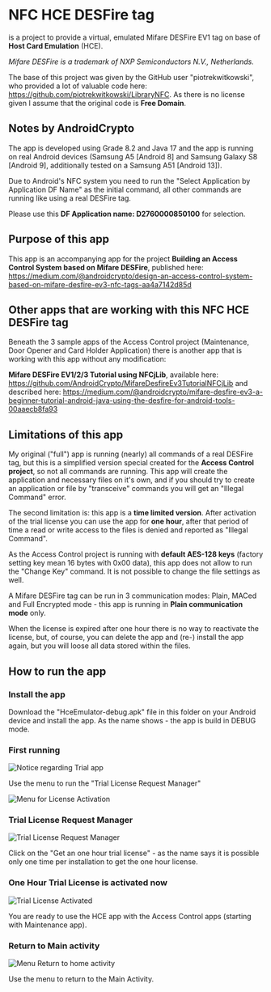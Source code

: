 # NFC HCE DESFire tag

is a project to provide a virtual, emulated Mifare DESFire EV1 tag on base of **Host Card Emulation** (HCE).

*Mifare DESFire is a trademark of NXP Semiconductors N.V., Netherlands.*

The base of this project was given by the GitHub user "piotrekwitkowski", who provided a lot of valuable code here: 
https://github.com/piotrekwitkowski/LibraryNFC. As there is no license given I assume that the original code is **Free Domain**.

## Notes by AndroidCrypto
The app is developed using Grade 8.2 and Java 17 and the app is running on real Android devices (Samsung A5 [Android 8] and 
Samsung Galaxy S8 [Android 9], additionally tested on a Samsung A51 [Android 13]).

Due to Android's NFC system you need to run the "Select Application by Application DF Name" as the initial command, all other commands are 
running like using a real DESFire tag.

Please use this **DF Application name: D2760000850100** for selection.

## Purpose of this app

This app is an accompanying app for the project **Building an Access Control System based on Mifare DESFire**, published here: 
https://medium.com/@androidcrypto/design-an-access-control-system-based-on-mifare-desfire-ev3-nfc-tags-aa4a7142d85d

## Other apps that are working with this NFC HCE DESFire tag

Beneath the 3 sample apps of the Access Control project (Maintenance, Door Opener and Card Holder Application) there is another app that is working with this app without 
any modification: 

**Mifare DESFire EV1/2/3 Tutorial using NFCjLib**, available here: https://github.com/AndroidCrypto/MifareDesfireEv3TutorialNFCjLib and 
described here:
https://medium.com/@androidcrypto/mifare-desfire-ev3-a-beginner-tutorial-android-java-using-the-desfire-for-android-tools-00aaecb8fa93

## Limitations of this app

My original ("full") app is running (nearly) all commands of a real DESFire tag, but this is a simplified version special created for the **Access Control project**, 
so not all commands are running. This app will create the application and necessary files on it's own, and if you should try to create an 
application or file by "transceive" commands you will get an "Illegal Command" error.

The second limitation is: this app is a **time limited version**. After activation of the trial license you can use the app for **one hour**, 
after that period of time a read or write access to the files is denied and reported as "Illegal Command".

As the Access Control project is running with **default AES-128 keys** (factory setting key mean 16 bytes with 0x00 data), this app does not allow 
to run the "Change Key" command. It is not possible to change the file settings as well.

A Mifare DESFire tag can be run in 3 communication modes: Plain, MACed and Full Encrypted mode - this app is running in **Plain communication mode** only.

When the license is expired after one hour there is no way to reactivate the license, but, of course, you can delete the app and (re-) install the 
app again, but you will loose all data stored within the files.

## How to run the app

### Install the app

Download the "HceEmulator-debug.apk" file in this folder on your Android device and install the app. As the name shows - the app is build in DEBUG mode.

### First running

![Notice regarding Trial app](hce_01.png "Note for Activating the Trial License")

Use the menu to run the "Trial License Request Manager"

![Menu for License Activation](hce_02.png "Menu Trial License Request Manager")

### Trial License Request Manager

![Trial License Request Manager](hce_03.png "Trial License Request Manager")

Click on the "Get an one hour trial license" - as the name says it is possible only one time per installation to get the one hour license.

### One Hour Trial License is activated now

![Trial License Activated](hce_04.png "The Trial License is activated")

You are ready to use the HCE app with the Access Control apps (starting with Maintenance app).

### Return to Main activity

![Menu Return to home activity](hce_05.png "Return to Home")

Use the menu to return to the Main Activity.
